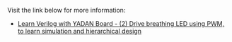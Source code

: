 Visit the link below for more information:  
+ [Learn Verilog with YADAN Board - (2) Drive breathing LED using PWM, to learn simulation and hierarchical design](https://verimake.com/d/115)  
